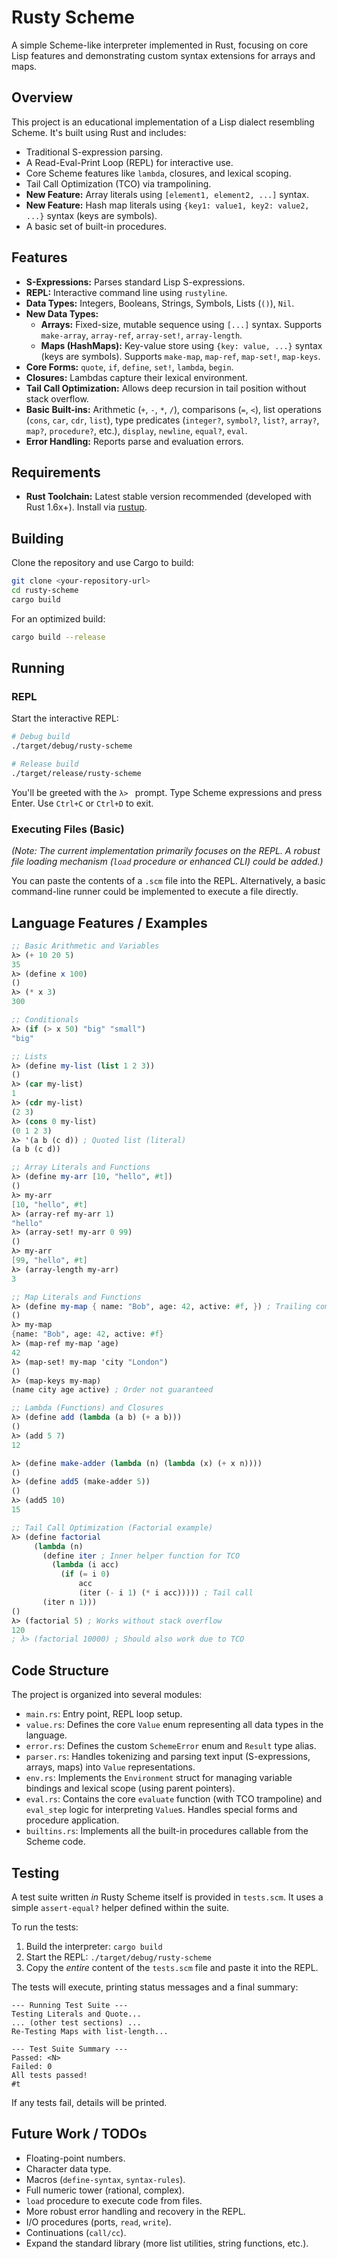 # Rusty Scheme

A simple Scheme-like interpreter implemented in Rust, focusing on core Lisp features and demonstrating custom syntax extensions for arrays and maps.

## Overview

This project is an educational implementation of a Lisp dialect resembling Scheme. It's built using Rust and includes:

*   Traditional S-expression parsing.
*   A Read-Eval-Print Loop (REPL) for interactive use.
*   Core Scheme features like `lambda`, closures, and lexical scoping.
*   Tail Call Optimization (TCO) via trampolining.
*   **New Feature:** Array literals using `[element1, element2, ...]` syntax.
*   **New Feature:** Hash map literals using `{key1: value1, key2: value2, ...}` syntax (keys are symbols).
*   A basic set of built-in procedures.

## Features

*   **S-Expressions:** Parses standard Lisp S-expressions.
*   **REPL:** Interactive command line using `rustyline`.
*   **Data Types:** Integers, Booleans, Strings, Symbols, Lists (`()`), `Nil`.
*   **New Data Types:**
    *   **Arrays:** Fixed-size, mutable sequence using `[...]` syntax. Supports `make-array`, `array-ref`, `array-set!`, `array-length`.
    *   **Maps (HashMaps):** Key-value store using `{key: value, ...}` syntax (keys are symbols). Supports `make-map`, `map-ref`, `map-set!`, `map-keys`.
*   **Core Forms:** `quote`, `if`, `define`, `set!`, `lambda`, `begin`.
*   **Closures:** Lambdas capture their lexical environment.
*   **Tail Call Optimization:** Allows deep recursion in tail position without stack overflow.
*   **Basic Built-ins:** Arithmetic (`+`, `-`, `*`, `/`), comparisons (`=`, `<`), list operations (`cons`, `car`, `cdr`, `list`), type predicates (`integer?`, `symbol?`, `list?`, `array?`, `map?`, `procedure?`, etc.), `display`, `newline`, `equal?`, `eval`.
*   **Error Handling:** Reports parse and evaluation errors.

## Requirements

*   **Rust Toolchain:** Latest stable version recommended (developed with Rust 1.6x+). Install via [rustup](https://rustup.rs/).

## Building

Clone the repository and use Cargo to build:

```bash
git clone <your-repository-url>
cd rusty-scheme
cargo build
```

For an optimized build:

```bash
cargo build --release
```

## Running

### REPL

Start the interactive REPL:

```bash
# Debug build
./target/debug/rusty-scheme

# Release build
./target/release/rusty-scheme
```

You'll be greeted with the `λ> ` prompt. Type Scheme expressions and press Enter. Use `Ctrl+C` or `Ctrl+D` to exit.

### Executing Files (Basic)

*(Note: The current implementation primarily focuses on the REPL. A robust file loading mechanism (`load` procedure or enhanced CLI) could be added.)*

You can paste the contents of a `.scm` file into the REPL. Alternatively, a basic command-line runner could be implemented to execute a file directly.

## Language Features / Examples

```scheme
;; Basic Arithmetic and Variables
λ> (+ 10 20 5)
35
λ> (define x 100)
()
λ> (* x 3)
300

;; Conditionals
λ> (if (> x 50) "big" "small")
"big"

;; Lists
λ> (define my-list (list 1 2 3))
()
λ> (car my-list)
1
λ> (cdr my-list)
(2 3)
λ> (cons 0 my-list)
(0 1 2 3)
λ> '(a b (c d)) ; Quoted list (literal)
(a b (c d))

;; Array Literals and Functions
λ> (define my-arr [10, "hello", #t])
()
λ> my-arr
[10, "hello", #t]
λ> (array-ref my-arr 1)
"hello"
λ> (array-set! my-arr 0 99)
()
λ> my-arr
[99, "hello", #t]
λ> (array-length my-arr)
3

;; Map Literals and Functions
λ> (define my-map { name: "Bob", age: 42, active: #f, }) ; Trailing comma ok
()
λ> my-map
{name: "Bob", age: 42, active: #f}
λ> (map-ref my-map 'age)
42
λ> (map-set! my-map 'city "London")
()
λ> (map-keys my-map)
(name city age active) ; Order not guaranteed

;; Lambda (Functions) and Closures
λ> (define add (lambda (a b) (+ a b)))
()
λ> (add 5 7)
12

λ> (define make-adder (lambda (n) (lambda (x) (+ x n))))
()
λ> (define add5 (make-adder 5))
()
λ> (add5 10)
15

;; Tail Call Optimization (Factorial example)
λ> (define factorial
     (lambda (n)
       (define iter ; Inner helper function for TCO
         (lambda (i acc)
           (if (= i 0)
               acc
               (iter (- i 1) (* i acc))))) ; Tail call
       (iter n 1)))
()
λ> (factorial 5) ; Works without stack overflow
120
; λ> (factorial 10000) ; Should also work due to TCO
```

## Code Structure

The project is organized into several modules:

*   `main.rs`: Entry point, REPL loop setup.
*   `value.rs`: Defines the core `Value` enum representing all data types in the language.
*   `error.rs`: Defines the custom `SchemeError` enum and `Result` type alias.
*   `parser.rs`: Handles tokenizing and parsing text input (S-expressions, arrays, maps) into `Value` representations.
*   `env.rs`: Implements the `Environment` struct for managing variable bindings and lexical scope (using parent pointers).
*   `eval.rs`: Contains the core `evaluate` function (with TCO trampoline) and `eval_step` logic for interpreting `Value`s. Handles special forms and procedure application.
*   `builtins.rs`: Implements all the built-in procedures callable from the Scheme code.

## Testing

A test suite written *in* Rusty Scheme itself is provided in `tests.scm`. It uses a simple `assert-equal?` helper defined within the suite.

To run the tests:

1.  Build the interpreter: `cargo build`
2.  Start the REPL: `./target/debug/rusty-scheme`
3.  Copy the *entire* content of the `tests.scm` file and paste it into the REPL.

The tests will execute, printing status messages and a final summary:

```
--- Running Test Suite ---
Testing Literals and Quote...
... (other test sections) ...
Re-Testing Maps with list-length...

--- Test Suite Summary ---
Passed: <N>
Failed: 0
All tests passed!
#t
```

If any tests fail, details will be printed.

## Future Work / TODOs

*   Floating-point numbers.
*   Character data type.
*   Macros (`define-syntax`, `syntax-rules`).
*   Full numeric tower (rational, complex).
*   `load` procedure to execute code from files.
*   More robust error handling and recovery in the REPL.
*   I/O procedures (ports, `read`, `write`).
*   Continuations (`call/cc`).
*   Expand the standard library (more list utilities, string functions, etc.).

